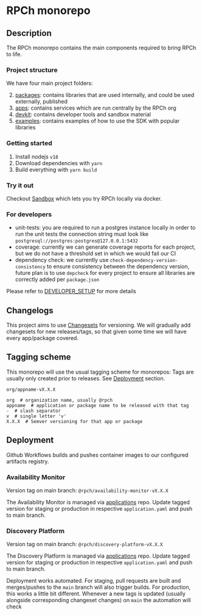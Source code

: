 # RPCh monorepo

## Description

The RPCh monorepo contains the main components required to bring RPCh to life.

### Project structure

We have four main project folders:

2. [packages](./packages/): contains libraries that are used internally, and could be used externally, published
3. [apps](./apps/): contains services which are run centrally by the RPCh org
4. [devkit](./devkit/): contains developer tools and sandbox material
5. [examples](./examples/): contains examples of how to use the SDK with popular libraries

### Getting started

1. Install nodejs `v18`
2. Download dependencies with `yarn`
3. Build everything with `yarn build`

### Try it out

Checkout [Sandbox](https://github.com/Rpc-h/RPCh/tree/main/devkit/sandbox#sandbox) which lets you try RPCh locally via docker.

### For developers

- unit-tests: you are required to run a postgres instance locally in order to run the unit tests
  the connection string must look like `postgresql://postgres:postgres@127.0.0.1:5432`
- coverage: currently we can generate coverage reports for each project,
  but we do not have a threshold set in which we would fail our CI
- dependency check: we currently use `check-dependency-version-consistency` to ensure consistency between the dependency version,
  future plan is to use `depcheck` for every project to ensure all libraries are correctly added per `package.json`

Please refer to [DEVELOPER_SETUP](./DEVELOPER_SETUP.md) for more details

## Changelogs

This project aims to use [Changesets](https://turbo.build/repo/docs/handbook/publishing-packages/versioning-and-publishing) for versioning.
We will gradually add changesets for new releases/tags, so that given some time we will have every app/package covered.

## Tagging scheme

This monorepo will use the usual tagging scheme for monorepos:
Tags are usually only created prior to releases. See [Deployment](##Deployment) section.

```
org/appname-vX.X.X

org  # organization name, usually @rpch
appname  # application or package name to be released with that tag
-  # slash separator
v  # single letter 'v'
X.X.X  # Semver versioning for that app or package
```

## Deployment

Github Workflows builds and pushes container images to our configured artifacts registry.

### Availability Monitor

Version tag on main branch: `@rpch/availability-monitor-vX.X.X`

The Availability Monitor is managed via [applications](https://github.com/Rpc-h/applications) repo.
Update tagged version for staging or production in respective `application.yaml` and push to main branch.

### Discovery Platform

Version tag on main branch: `@rpch/discovery-platform-vX.X.X`

The Discovery Platform is managed via [applications](https://github.com/Rpc-h/applications) repo.
Update tagged version for staging or production in respective `application.yaml` and push to main branch.


Deployment works automated.
For staging, pull requests are built and merges/pushes to the `main` branch will also trigger builds.
For production, this works a little bit different.
Whenever a new tags is updated (usually alongside corresponding changeset changes) on `main` the automation will check
